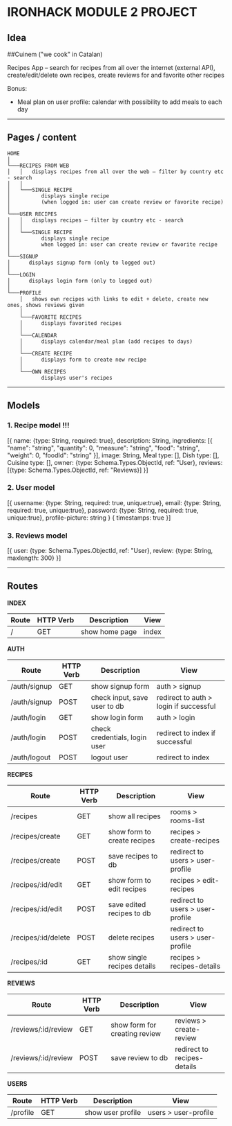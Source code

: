 # IRONHACK MODULE 2 PROJECT

## Idea

##Cuinem
("we cook" in Catalan)

Recipes App – search for recipes from all over the internet (external API), create/edit/delete own recipes, create reviews for and favorite other recipes

Bonus:

- Meal plan on user profile: calendar with possibility to add meals to each day

---

## Pages / content

```
HOME
│
└───RECIPES FROM WEB
│   │   displays recipes from all over the web – filter by country etc - search
│   │
│   └───SINGLE RECIPE
│          displays single recipe
│          (when logged in: user can create review or favorite recipe)
│ 
└───USER RECIPES
│   │   displays recipes – filter by country etc - search
│   │
│   └───SINGLE RECIPE
│          displays single recipe
│          when logged in: user can create review or favorite recipe
│
└───SIGNUP
│      displays signup form (only to logged out)
│
└───LOGIN
│      displays login form (only to logged out)
│
└───PROFILE
    │   shows own recipes with links to edit + delete, create new ones, shows reviews given
    │
    └───FAVORITE RECIPES
    │      displays favorited recipes
    │
    └───CALENDAR
    │      displays calendar/meal plan (add recipes to days)
    │   
    └───CREATE RECIPE
    │      displays form to create new recipe
    │   
    └───OWN RECIPES
           displays user's recipes

```

---

## Models

### 1. Recipe model !!!

[{
name: {type: String, required: true},
description: String,
ingredients: [{
"name": "string",
"quantity": 0,
"measure": "string",
"food": "string",
"weight": 0,
"foodId": "string"
}],
image: String,
Meal type: [],
Dish type: [],
Cuisine type: [],
owner: {type: Schema.Types.ObjectId, ref: "User},
reviews: [{type: Schema.Types.ObjectId, ref: "Reviews}]
}]

### 2. User model

[{
username: {type: String, required: true, unique:true},
email: {type: String, required: true, unique:true},
password: {type: String, required: true, unique:true},
profile-picture: string
}
{
timestamps: true
}]

### 3. Reviews model

[{
user: {type: Schema.Types.ObjectId, ref: "User},
review: {type: String, maxlength: 300}
}]

---

## Routes

**INDEX**

| Route | HTTP Verb | Description    | View  |
| ----- | --------- | -------------- | ----- |
| /     | GET       | show home page | index |

**AUTH**

| Route        | HTTP Verb | Description                   | View                                   |
| ------------ | --------- | ----------------------------- | -------------------------------------- |
| /auth/signup | GET       | show signup form              | auth > signup                          |
| /auth/signup | POST      | check input, save user to db  | redirect to auth > login if successful |
| /auth/login  | GET       | show login form               | auth > login                           |
| /auth/login  | POST      | check credentials, login user | redirect to index if successful        |
| /auth/logout | POST      | logout user                   | redirect to index                      |

**RECIPES**

| Route               | HTTP Verb | Description                 | View                             |
| ------------------- | --------- | --------------------------- | -------------------------------- |
| /recipes            | GET       | show all recipes            | rooms > rooms-list               |
| /recipes/create     | GET       | show form to create recipes | recipes > create-recipes         |
| /recipes/create     | POST      | save recipes to db          | redirect to users > user-profile |
| /recipes/:id/edit   | GET       | show form to edit recipes   | recipes > edit-recipes           |
| /recipes/:id/edit   | POST      | save edited recipes to db   | redirect to users > user-profile |
| /recipes/:id/delete | POST      | delete recipes              | redirect to users > user-profile |
| /recipes/:id        | GET       | show single recipes details | recipes > recipes-details        |

**REVIEWS**

| Route               | HTTP Verb | Description                   | View                        |
| ------------------- | --------- | ----------------------------- | --------------------------- |
| /reviews/:id/review | GET       | show form for creating review | reviews > create-review     |
| /reviews/:id/review | POST      | save review to db             | redirect to recipes-details |

**USERS**

| Route    | HTTP Verb | Description       | View                 |
| -------- | --------- | ----------------- | -------------------- |
| /profile | GET       | show user profile | users > user-profile |
